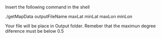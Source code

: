 Insert the following command in the shell

./getMapData outputFileName maxLat minLat maxLon minLon

Your file will be place in Output folder. Remeber that the maximun degree diference must be below 0.5
